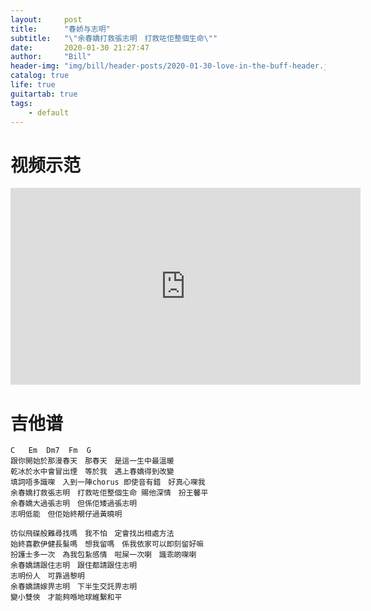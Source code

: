 ```yaml
---
layout:     post
title:      "春娇与志明"
subtitle:   "\"余春嬌打救張志明　打救咗佢整個生命\""
date:       2020-01-30 21:27:47
author:     "Bill"
header-img: "img/bill/header-posts/2020-01-30-love-in-the-buff-header.jpg"
catalog: true
life: true
guitartab: true
tags:
    - default
---
```


# 视频示范

<iframe width="560" height="315" src="http://tx.stream.kg.qq.com/vcloud1029.tc.qq.com/1029_5c686dcebacd4c55bebea4cb3123e5e6.f0.mp4?vkey=6B90251EDE997FA253D2E943B5D79E4C102E084663C58A30A87C5092C5F0971FE01E2CC17BD9A295D9BAE8EA0A1F425999347EA1EA04B915B4499D0DE4BFB463D66CB3FB01CEB31FF22BADA781585D43DBA48C2E25FAC255&fromtag=1408&sdtfrom=v1408&ugcid=40071201_1494423740_330" frameborder="0" allowfullscreen></iframe>

# 吉他谱

```
C	Em	Dm7	 Fm  G
跟你開始於那漫春天　那春天　是這一生中最溫暖
乾冰於水中會冒出煙　等於我　遇上春嬌得到改變
填詞唔多識㗎　入到一陣chorus 即使音有錯　好真心㗎我
余春嬌打救張志明　打救咗佢整個生命 賜他深情　扮王馨平
余春嬌大過張志明　但係佢矮過張志明
志明低能　但佢始終靚仔過黃曉明

彷似飛碟般難尋找嗎　我不怕　定會找出相處方法
始終喜歡伊健長髮嗎　想我留嗎　係我依家可以即刻留好嘛
扮護士多一次　為我包紥感情　啦屎一次喇　識乖啲㗎喇
余春嬌請跟住志明　跟住都請跟住志明
志明份人　可靠過黎明
余春嬌請嫁畀志明　下半生交託畀志明
變小雙俠　才能夠喺地球維繫和平
```
